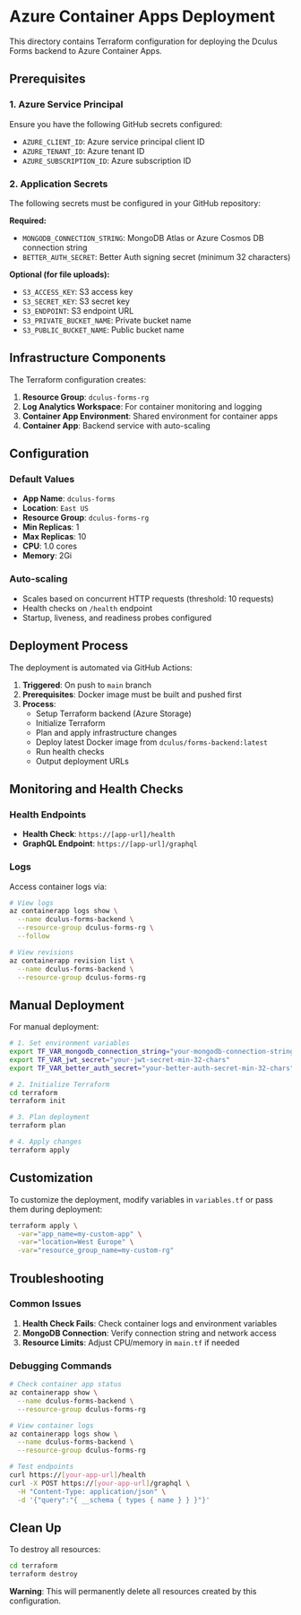 # Azure Container Apps Deployment

This directory contains Terraform configuration for deploying the Dculus Forms backend to Azure Container Apps.

## Prerequisites

### 1. Azure Service Principal
Ensure you have the following GitHub secrets configured:
- `AZURE_CLIENT_ID`: Azure service principal client ID
- `AZURE_TENANT_ID`: Azure tenant ID
- `AZURE_SUBSCRIPTION_ID`: Azure subscription ID

### 2. Application Secrets
The following secrets must be configured in your GitHub repository:

**Required:**
- `MONGODB_CONNECTION_STRING`: MongoDB Atlas or Azure Cosmos DB connection string
- `BETTER_AUTH_SECRET`: Better Auth signing secret (minimum 32 characters)

**Optional (for file uploads):**
- `S3_ACCESS_KEY`: S3 access key
- `S3_SECRET_KEY`: S3 secret key
- `S3_ENDPOINT`: S3 endpoint URL
- `S3_PRIVATE_BUCKET_NAME`: Private bucket name
- `S3_PUBLIC_BUCKET_NAME`: Public bucket name

## Infrastructure Components

The Terraform configuration creates:

1. **Resource Group**: `dculus-forms-rg`
2. **Log Analytics Workspace**: For container monitoring and logging
3. **Container App Environment**: Shared environment for container apps
4. **Container App**: Backend service with auto-scaling

## Configuration

### Default Values
- **App Name**: `dculus-forms`
- **Location**: `East US`
- **Resource Group**: `dculus-forms-rg`
- **Min Replicas**: 1
- **Max Replicas**: 10
- **CPU**: 1.0 cores
- **Memory**: 2Gi

### Auto-scaling
- Scales based on concurrent HTTP requests (threshold: 10 requests)
- Health checks on `/health` endpoint
- Startup, liveness, and readiness probes configured

## Deployment Process

The deployment is automated via GitHub Actions:

1. **Triggered**: On push to `main` branch
2. **Prerequisites**: Docker image must be built and pushed first
3. **Process**:
   - Setup Terraform backend (Azure Storage)
   - Initialize Terraform
   - Plan and apply infrastructure changes
   - Deploy latest Docker image from `dculus/forms-backend:latest`
   - Run health checks
   - Output deployment URLs

## Monitoring and Health Checks

### Health Endpoints
- **Health Check**: `https://[app-url]/health`
- **GraphQL Endpoint**: `https://[app-url]/graphql`

### Logs
Access container logs via:
```bash
# View logs
az containerapp logs show \
  --name dculus-forms-backend \
  --resource-group dculus-forms-rg \
  --follow

# View revisions
az containerapp revision list \
  --name dculus-forms-backend \
  --resource-group dculus-forms-rg
```

## Manual Deployment

For manual deployment:

```bash
# 1. Set environment variables
export TF_VAR_mongodb_connection_string="your-mongodb-connection-string"
export TF_VAR_jwt_secret="your-jwt-secret-min-32-chars"
export TF_VAR_better_auth_secret="your-better-auth-secret-min-32-chars"

# 2. Initialize Terraform
cd terraform
terraform init

# 3. Plan deployment
terraform plan

# 4. Apply changes
terraform apply
```

## Customization

To customize the deployment, modify variables in `variables.tf` or pass them during deployment:

```bash
terraform apply \
  -var="app_name=my-custom-app" \
  -var="location=West Europe" \
  -var="resource_group_name=my-custom-rg"
```

## Troubleshooting

### Common Issues

1. **Health Check Fails**: Check container logs and environment variables
2. **MongoDB Connection**: Verify connection string and network access
3. **Resource Limits**: Adjust CPU/memory in `main.tf` if needed

### Debugging Commands
```bash
# Check container app status
az containerapp show \
  --name dculus-forms-backend \
  --resource-group dculus-forms-rg

# View container logs
az containerapp logs show \
  --name dculus-forms-backend \
  --resource-group dculus-forms-rg

# Test endpoints
curl https://[your-app-url]/health
curl -X POST https://[your-app-url]/graphql \
  -H "Content-Type: application/json" \
  -d '{"query":"{ __schema { types { name } } }"}'
```

## Clean Up

To destroy all resources:
```bash
cd terraform
terraform destroy
```

**Warning**: This will permanently delete all resources created by this configuration.
